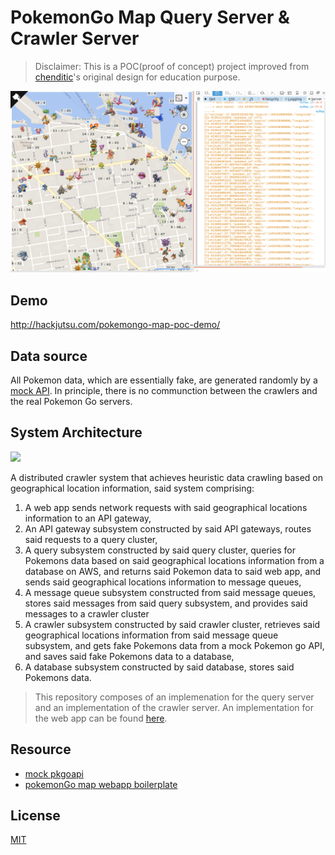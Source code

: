 # PokemonGo Map Query Server & Crawler Server

>Disclaimer: This is a POC(proof of concept) project improved from [chenditic](https://github.com/chenditc)'s original design for education purpose.

![](./screenshot.png)

## Demo
http://hackjutsu.com/pokemongo-map-poc-demo/

## Data source
All Pokemon data, which are essentially fake, are generated randomly by a [mock API](https://github.com/hackjutsu/mock_pgoapi). In principle, there is no communction between the crawlers and the real Pokemon Go servers.

## System Architecture
![](./architecture_backend.png)

A distributed crawler system that achieves heuristic data crawling based on geographical location information, said system comprising: 

1. A web app sends network requests with said geographical locations information to an API gateway,
2. An API gateway subsystem constructed by said API gateways, routes said requests to a query cluster,
3. A query subsystem constructed by said query cluster, queries for Pokemons data based on said geographical locations information from a database on AWS, and returns said Pokemon data to said web app, and sends said geographical locations information to message queues,
4. A message queue subsystem constructed from said message queues, stores said messages from said query subsystem, and provides said messages to a crawler cluster
5. A crawler subsystem constructed by said crawler cluster, retrieves said geographical locations information from said message queue subsystem, and gets fake Pokemons data from a mock Pokemon go API, and saves said fake Pokemons data to a database,
4. A database subsystem constructed by said database, stores said Pokemons data.

>This repository composes of an implemenation for the query server and an implementation of the crawler server. An implementation for the web app can be found [here](https://github.com/hackjutsu/pokemongo-map-poc-demo).

## Resource
- [mock pkgoapi](https://github.com/hackjutsu/mock_pgoapi)
- [pokemonGo map webapp boilerplate](https://github.com/hackjutsu/pokemon-go-map-boilerplate)

## License
[MIT](./LICENSE)
